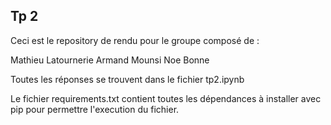 ## Tp 2

Ceci est le repository de rendu pour le groupe composé de :

Mathieu Latournerie
Armand Mounsi
Noe Bonne

Toutes les réponses se trouvent dans le fichier tp2.ipynb

Le fichier requirements.txt contient toutes les dépendances à installer avec pip pour permettre l'execution du fichier.

